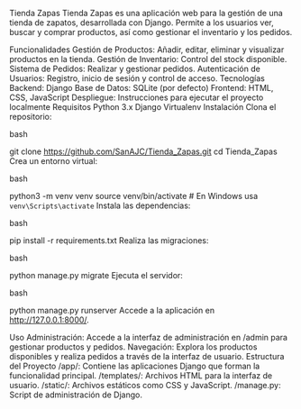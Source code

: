 Tienda Zapas
Tienda Zapas es una aplicación web para la gestión de una tienda de zapatos, desarrollada con Django. Permite a los usuarios ver, buscar y comprar productos, así como gestionar el inventario y los pedidos.

Funcionalidades
Gestión de Productos: Añadir, editar, eliminar y visualizar productos en la tienda.
Gestión de Inventario: Control del stock disponible.
Sistema de Pedidos: Realizar y gestionar pedidos.
Autenticación de Usuarios: Registro, inicio de sesión y control de acceso.
Tecnologías
Backend: Django
Base de Datos: SQLite (por defecto)
Frontend: HTML, CSS, JavaScript
Despliegue: Instrucciones para ejecutar el proyecto localmente
Requisitos
Python 3.x
Django
Virtualenv
Instalación
Clona el repositorio:

bash

git clone https://github.com/SanAJC/Tienda_Zapas.git
cd Tienda_Zapas
Crea un entorno virtual:

bash

python3 -m venv venv
source venv/bin/activate  # En Windows usa `venv\Scripts\activate`
Instala las dependencias:

bash

pip install -r requirements.txt
Realiza las migraciones:

bash

python manage.py migrate
Ejecuta el servidor:

bash

python manage.py runserver
Accede a la aplicación en http://127.0.0.1:8000/.

Uso
Administración: Accede a la interfaz de administración en /admin para gestionar productos y pedidos.
Navegación: Explora los productos disponibles y realiza pedidos a través de la interfaz de usuario.
Estructura del Proyecto
/app/: Contiene las aplicaciones Django que forman la funcionalidad principal.
/templates/: Archivos HTML para la interfaz de usuario.
/static/: Archivos estáticos como CSS y JavaScript.
/manage.py: Script de administración de Django.
